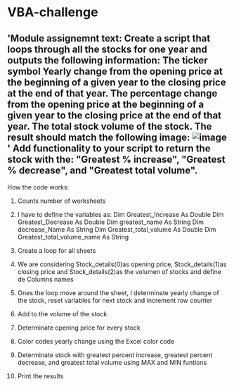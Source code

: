 # VBA-challenge
'Module assignemnt text:
Create a script that loops through all the stocks for one year and outputs the following information:
 The ticker symbol
 Yearly change from the opening price at the beginning of a given year to the closing price at the end of that year.
 The percentage change from the opening price at the beginning of a given year to the closing price at the end of that year.
 The total stock volume of the stock. The result should match the following image:
![image](https://github.com/MelS18/VBA-challenge/assets/129136787/48ec1cb4-003d-488e-aa71-c79bdedac5ce)
' Add functionality to your script to return the stock with the:
"Greatest % increase", "Greatest % decrease", and "Greatest total volume".
-----------------------------------------------------------------------------------------------------------------------------------------

How the code works: 

1. Counts number of worksheets 

2. I have to define the variables  as: 
 Dim Greatest_Increase As Double
    Dim Greatest_Decrease As Double
    Dim greatest_name As String
    Dim decrease_Name As String
    Dim Greatest_total_volume As Double
    Dim Greatest_total_volume_name As String

3. Create a loop for all sheets

4. We  are considering Stock_details(0)as opening price, Stock_details(1)as closing price and Stock_details(2)as the volumen of stocks and define de Columns names

5. Ones the loop move around the sheet, I determinate yearly change of the stock, reset variables for next stock and increment row counter

6. Add to the volume of the stock

7. Determinate opening price for every stock

8. Color codes yearly change using the Excel color code
9. Determinate stock with greatest percent increase, greatest percent decrease, and greatest total volume using MAX and MIN funtions
10. Print the results 
